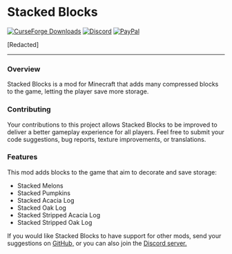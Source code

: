 # Stacked Blocks

[![CurseForge Downloads](https://img.shields.io/curseforge/dt/958291?style=flat&logo=curseforge&logoColor=%23F16436&label=CurseForge&labelColor=%232D2C2C&color=%23F16436)](https://www.curseforge.com/minecraft/mc-mods/crate-delight-forge)
[![Discord](https://img.shields.io/discord/1194733791818821663?style=flat&logo=discord&logoColor=%23FFFFFF&label=Discord&labelColor=2D2C2C&color=%234e992e)](https://discord.gg/e2BQx4bbsU)
[![PayPal](https://img.shields.io/badge/Donate%20on%20PayPal-0079C1?style=flat&logo=paypal)](https://paypal.me/kevgelhorn)

[Redacted]
***

### Overview

Stacked Blocks is a mod for Minecraft that adds many compressed blocks to the game, letting the player save more storage.

### Contributing

Your contributions to this project allows Stacked Blocks to be improved to deliver a better gameplay experience for all players. Feel free to submit your code suggestions, bug reports, texture improvements, or translations.

### Features

This mod adds blocks to the game that aim to decorate and save storage:

- Stacked Melons
- Stacked Pumpkins
- Stacked Acacia Log
- Stacked Oak Log
- Stacked Stripped Acacia Log
- Stacked Stripped Oak Log

If you would like Stacked Blocks to have support for other mods, send your suggestions on [GitHub,](https://github.com/axperty/stackedblocks/issues/new) or you can also join the [Discord server.](https://discord.gg/yweZ2agkDw)
